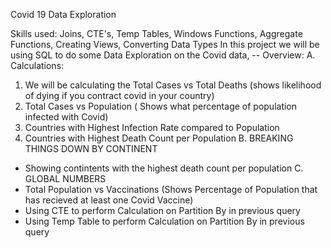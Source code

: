 Covid 19 Data Exploration 

Skills used: Joins, CTE's, Temp Tables, Windows Functions, Aggregate Functions, Creating Views, Converting Data Types
In this project we will be using SQL to do some Data Exploration on the Covid data, 
-- Overview:
A. Calculations:
  1. We will be calculating the Total Cases vs Total Deaths (shows likelihood of dying if you contract covid in your country)
  2. Total Cases vs Population ( Shows what percentage of population infected with Covid)
  3. Countries with Highest Infection Rate compared to Population
  4. Countries with Highest Death Count per Population
B. BREAKING THINGS DOWN BY CONTINENT
  -  Showing contintents with the highest death count per population
C. GLOBAL NUMBERS
  - Total Population vs Vaccinations (Shows Percentage of Population that has recieved at least one Covid Vaccine)
  - Using CTE to perform Calculation on Partition By in previous query
  - Using Temp Table to perform Calculation on Partition By in previous query
